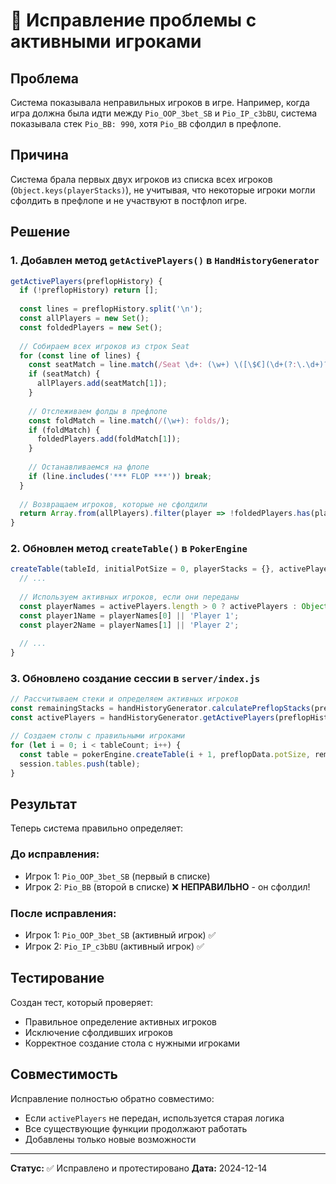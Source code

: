 # 🎯 Исправление проблемы с активными игроками

## Проблема

Система показывала неправильных игроков в игре. Например, когда игра должна была идти между `Pio_OOP_3bet_SB` и `Pio_IP_c3bBU`, система показывала стек `Pio_BB: 990`, хотя `Pio_BB` сфолдил в префлопе.

## Причина

Система брала первых двух игроков из списка всех игроков (`Object.keys(playerStacks)`), не учитывая, что некоторые игроки могли сфолдить в префлопе и не участвуют в постфлоп игре.

## Решение

### 1. Добавлен метод `getActivePlayers()` в `HandHistoryGenerator`

```javascript
getActivePlayers(preflopHistory) {
  if (!preflopHistory) return [];
  
  const lines = preflopHistory.split('\n');
  const allPlayers = new Set();
  const foldedPlayers = new Set();
  
  // Собираем всех игроков из строк Seat
  for (const line of lines) {
    const seatMatch = line.match(/Seat \d+: (\w+) \([\$€](\d+(?:\.\d+)?) in chips\)/);
    if (seatMatch) {
      allPlayers.add(seatMatch[1]);
    }
    
    // Отслеживаем фолды в префлопе
    const foldMatch = line.match(/(\w+): folds/);
    if (foldMatch) {
      foldedPlayers.add(foldMatch[1]);
    }
    
    // Останавливаемся на флопе
    if (line.includes('*** FLOP ***')) break;
  }
  
  // Возвращаем игроков, которые не сфолдили
  return Array.from(allPlayers).filter(player => !foldedPlayers.has(player));
}
```

### 2. Обновлен метод `createTable()` в `PokerEngine`

```javascript
createTable(tableId, initialPotSize = 0, playerStacks = {}, activePlayers = []) {
  // ...
  
  // Используем активных игроков, если они переданы
  const playerNames = activePlayers.length > 0 ? activePlayers : Object.keys(playerStacks);
  const player1Name = playerNames[0] || 'Player 1';
  const player2Name = playerNames[1] || 'Player 2';
  
  // ...
}
```

### 3. Обновлено создание сессии в `server/index.js`

```javascript
// Рассчитываем стеки и определяем активных игроков
const remainingStacks = handHistoryGenerator.calculatePreflopStacks(preflopHistory);
const activePlayers = handHistoryGenerator.getActivePlayers(preflopHistory);

// Создаем столы с правильными игроками
for (let i = 0; i < tableCount; i++) {
  const table = pokerEngine.createTable(i + 1, preflopData.potSize, remainingStacks, activePlayers);
  session.tables.push(table);
}
```

## Результат

Теперь система правильно определяет:

### До исправления:
- Игрок 1: `Pio_OOP_3bet_SB` (первый в списке)
- Игрок 2: `Pio_BB` (второй в списке) ❌ **НЕПРАВИЛЬНО** - он сфолдил!

### После исправления:
- Игрок 1: `Pio_OOP_3bet_SB` (активный игрок) ✅
- Игрок 2: `Pio_IP_c3bBU` (активный игрок) ✅

## Тестирование

Создан тест, который проверяет:
- Правильное определение активных игроков
- Исключение сфолдивших игроков
- Корректное создание стола с нужными игроками

## Совместимость

Исправление полностью обратно совместимо:
- Если `activePlayers` не передан, используется старая логика
- Все существующие функции продолжают работать
- Добавлены только новые возможности

---

**Статус:** ✅ Исправлено и протестировано
**Дата:** 2024-12-14 